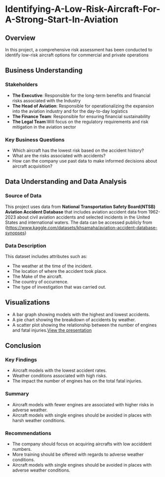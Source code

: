 # Identifying-A-Low-Risk-Aircraft-For-A-Strong-Start-In-Aviation

## Overview
In this project, a comprehensive risk assessment has been conducted to identify low-risk aircraft options for commercial and private operations

## Business Understanding
### Stakeholders
- **The Executive**: Responsible for the long-term benefits and financial risks associated with the Industry
- **The Head of Aviation**: Responsible for operationalizing the expansion into the aviation industry and for the day-to-day logistics
- **The Finance Team**: Responsible for ensuring financial sustainability
- **The Legal Team**:Will focus on the regulatory requirements and risk mitigation in the aviation sector

### Key Business Questions
- Which aircraft has the lowest risk based on the accident history?
- What are the risks associated with accidents?
- How can the company use past data to make informed decisions about aircraft acquisition?

## Data Understanding and Data Analysis

### Source of Data
This project uses data from **National Transportation Safety Board(NTSB) Aviation Accident Database** that includes aviation accident data from 1962-2023 about civil aviation accidents and selected incidents in the United States and international waters. The data can be accessed publicly from (https://www.kaggle.com/datasets/khsamaha/aviation-accident-database-synopses)

### Data Description
This dataset includes attributes such as:
- The weather at the time of the incident.
- The location of where the accident took place.
- The Make of the aircraft.
- The country of occurrence.
- The type of investigation that was carried out.

## Visualizations
- A bar graph showing models with the highest and lowest accidents.
- A pie chart showing the breakdown of accidents by weather.
- A scatter plot showing the relationship between the number of engines and fatal injuries.[View the presentation](https://github.com/Kipchumba254/Identifying-A-Low-Risk-Aircraft-For-A-Strong-Start-In-Aviation/blob/main/presentation.pdf.pdf)




## Conclusion

### Key Findings
- Aircraft models with the lowest accident rates.
- Weather conditions associated with high risks.
- The impact the number of engines has on the total fatal injuries.

### Summary
- Aircraft models with fewer engines are associated with higher risks in adverse weather.
- Aircraft models with single engines should be avoided in places with harsh weather conditions.

### Recommendations
- The company should focus on acquiring aircrafts with low acciddent numbers.
- More training should be offered with regards to adverse weather conditions.
- Aircraft models with single engines should be avoided in places with adverse weather conditions.





